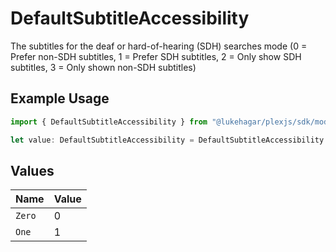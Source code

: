 # DefaultSubtitleAccessibility

The subtitles for the deaf or hard-of-hearing (SDH) searches mode (0 = Prefer non-SDH subtitles, 1 = Prefer SDH subtitles, 2 = Only show SDH subtitles, 3 = Only shown non-SDH subtitles)

## Example Usage

```typescript
import { DefaultSubtitleAccessibility } from "@lukehagar/plexjs/sdk/models/operations";

let value: DefaultSubtitleAccessibility = DefaultSubtitleAccessibility.One;
```

## Values

| Name   | Value  |
| ------ | ------ |
| `Zero` | 0      |
| `One`  | 1      |